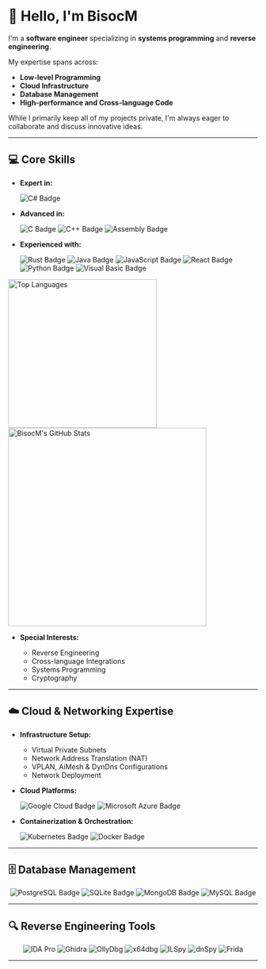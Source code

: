 # 👋 Hello, I'm **BisocM**

I'm a **software engineer** specializing in **systems programming** and **reverse engineering**.

My expertise spans across:

- **Low-level Programming**
- **Cloud Infrastructure**
- **Database Management**
- **High-performance and Cross-language Code**

While I primarily keep all of my projects private, I'm always eager to collaborate and discuss innovative ideas.

---

## 💻 **Core Skills**

- **Expert in:**

  ![C# Badge](https://img.shields.io/badge/C%23-239120?style=for-the-badge&logo=c-sharp&logoColor=white)

- **Advanced in:**

  ![C Badge](https://img.shields.io/badge/C-A8B9CC?style=for-the-badge&logo=c&logoColor=white)
  ![C++ Badge](https://img.shields.io/badge/C%2B%2B-00599C?style=for-the-badge&logo=c%2B%2B&logoColor=white)
  ![Assembly Badge](https://img.shields.io/badge/Assembly-525252?style=for-the-badge&logo=flash&logoColor=white)

- **Experienced with:**

  ![Rust Badge](https://img.shields.io/badge/Rust-000000?style=for-the-badge&logo=rust&logoColor=white)
  ![Java Badge](https://img.shields.io/badge/Java-007396?style=for-the-badge&logo=java&logoColor=white)
  ![JavaScript Badge](https://img.shields.io/badge/JavaScript-F7DF1E?style=for-the-badge&logo=javascript&logoColor=black)
  ![React Badge](https://img.shields.io/badge/React.js-61DAFB?style=for-the-badge&logo=react&logoColor=black)
  ![Python Badge](https://img.shields.io/badge/Python-3776AB?style=for-the-badge&logo=python&logoColor=white)
  ![Visual Basic Badge](https://img.shields.io/badge/Visual%20Basic-5C2D91?style=for-the-badge&logo=visual-studio&logoColor=white)

<p>
  <img
    src="https://stats.bisocm.org/top-langs?username=BisocM&layout=compact&theme=radical"
    alt="Top Languages"
    width="300"
  />
  <img
    src="https://stats.bisocm.org/?username=BisocM&show_icons=true&theme=radical"
    alt="BisocM's GitHub Stats"
    width="400"
  />
</p>

- **Special Interests:**

  - Reverse Engineering
  - Cross-language Integrations
  - Systems Programming
  - Cryptography

---

## ☁️ **Cloud & Networking Expertise**

- **Infrastructure Setup:**

  - Virtual Private Subnets
  - Network Address Translation (NAT)
  - VPLAN, AiMesh & DynDns Configurations
  - Network Deployment

- **Cloud Platforms:**

  ![Google Cloud Badge](https://img.shields.io/badge/Google%20Cloud-4285F4?style=for-the-badge&logo=google-cloud&logoColor=white)
  ![Microsoft Azure Badge](https://img.shields.io/badge/Microsoft%20Azure-0078D4?style=for-the-badge&logo=microsoft-azure&logoColor=white)

- **Containerization & Orchestration:**

  ![Kubernetes Badge](https://img.shields.io/badge/Kubernetes-326CE5?style=for-the-badge&logo=kubernetes&logoColor=white)
  ![Docker Badge](https://img.shields.io/badge/Docker-2496ED?style=for-the-badge&logo=docker&logoColor=white)

---

## 🗄️ **Database Management**

<p align="center">
  <img src="https://img.shields.io/badge/PostgreSQL-336791?style=for-the-badge&logo=postgresql&logoColor=white" alt="PostgreSQL Badge" />
  <img src="https://img.shields.io/badge/SQLite-003B57?style=for-the-badge&logo=sqlite&logoColor=white" alt="SQLite Badge" />
  <img src="https://img.shields.io/badge/MongoDB-47A248?style=for-the-badge&logo=mongodb&logoColor=white" alt="MongoDB Badge" />
  <img src="https://img.shields.io/badge/MySQL-4479A1?style=for-the-badge&logo=mysql&logoColor=white" alt="MySQL Badge" />
</p>

---

## 🔍 **Reverse Engineering Tools**

<p align="center">
  <img src="https://img.shields.io/badge/IDA%20Pro-2D4B8A?style=for-the-badge&logoColor=white" alt="IDA Pro" />
  <img src="https://img.shields.io/badge/Ghidra-FF5733?style=for-the-badge&logoColor=white" alt="Ghidra" />
  <img src="https://img.shields.io/badge/OllyDbg-00599C?style=for-the-badge&logoColor=white" alt="OllyDbg" />
  <img src="https://img.shields.io/badge/x64dbg-239120?style=for-the-badge&logoColor=white" alt="x64dbg" />
  <img src="https://img.shields.io/badge/ILSpy-2E8B57?style=for-the-badge&logo=.net&logoColor=white" alt="ILSpy" />
  <img src="https://img.shields.io/badge/dnSpy-800080?style=for-the-badge&logo=.net&logoColor=white" alt="dnSpy" />
  <img src="https://img.shields.io/badge/Frida-FFB100?style=for-the-badge&logoColor=white" alt="Frida" />
</p>

---
